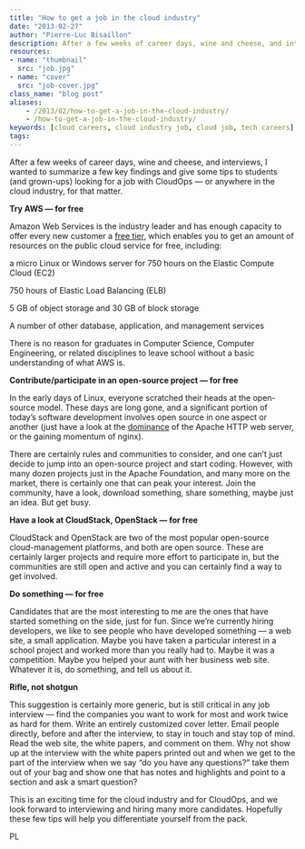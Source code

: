 ```yaml
---
title: "How to get a job in the cloud industry"
date: "2013-02-27"
author: "Pierre-Luc Bisaillon"
description: After a few weeks of career days, wine and cheese, and interviews, here are a few tips for students (and grown-ups) looking for a job with CloudOps or anywhere in the cloud industry.
resources:
- name: "thumbnail"
  src: "job.jpg"
- name: "cover"
  src: "job-cover.jpg"
class_name: "blog post"
aliases:
    - /2013/02/how-to-get-a-job-in-the-cloud-industry/
    - /how-to-get-a-job-in-the-cloud-industry/
keywords: [cloud careers, cloud industry job, cloud job, tech careers]
tags:
---
```



<p>After a few weeks of career days, wine and cheese, and interviews, I wanted to summarize a few key findings and give some tips to students (and grown-ups) looking for a job with CloudOps — or anywhere in the cloud industry, for that matter.</p>

<p><strong>Try AWS — for free</strong></p>

<p>Amazon Web Services is the industry leader and has enough capacity to offer every new customer a <a href="http://aws.amazon.com/free/">free tier</a>, which enables you to get an amount of resources on the public cloud service for free, including:</p>


<div class="tabbed-text">
<p>a micro Linux or Windows server for 750 hours on the Elastic Compute Cloud (EC2)</p>
<p>750 hours of Elastic Load Balancing (ELB)</p>
<p>5 GB of object storage and 30 GB of block storage</p>
<p>A number of other database, application, and management services</p>
</div>

<p>There is no reason for graduates in Computer Science, Computer Engineering, or related disciplines to leave school without a basic understanding of what AWS is.</p>

<p><strong>Contribute/participate in an open-source project — for free</strong></p>

<p>In the early days of Linux, everyone scratched their heads at the open-source model. These days are long gone, and a significant portion of today’s software development involves open source in one aspect or another (just have a look at the <a href="http://news.netcraft.com/archives/2012/01/03/january-2012-web-server-survey.html">dominance</a> of the Apache HTTP web server, or the gaining momentum of nginx).</p>

<p>There are certainly rules and communities to consider, and one can’t just decide to jump into an open-source project and start coding. However, with many dozen projects just in the Apache Foundation, and many more on the market, there is certainly one that can peak your interest. Join the community, have a look, download something, share something, maybe just an idea. But get busy.</p>

<p><strong>Have a look at CloudStack, OpenStack — for free</strong></p>

<p>CloudStack and OpenStack are two of the most popular open-source cloud-management platforms, and both are open source. These are certainly larger projects and require more effort to participate in, but the communities are still open and active and you can certainly find a way to get involved.</p>

<p><strong>Do something — for free</strong></p>
<p>Candidates that are the most interesting to me are the ones that have started something on the side, just for fun. Since we’re currently hiring developers, we like to see people who have developed something — a web site, a small application. Maybe you have taken a particular interest in a school project and worked more than you really had to. Maybe it was a competition. Maybe you helped your aunt with her business web site. Whatever it is, do something, and tell us about it.</p>

<p><strong>Rifle, not shotgun</strong></p>

<p>This suggestion is certainly more generic, but is still critical in any job interview — find the companies you want to work for most and work twice as hard for them. Write an entirely customized cover letter. Email people directly, before and after the interview, to stay in touch and stay top of mind. Read the web site, the white papers, and comment on them. Why not show up at the interview with the white papers printed out and when we get to the part of the interview when we say “do you have any questions?” take them out of your bag and show one that has notes and highlights and point to a section and ask a smart question?</p>

<p>This is an exciting time for the cloud industry and for CloudOps, and we look forward to interviewing and hiring many more candidates. Hopefully these few tips will help you differentiate yourself from the pack.</p>

<p>PL</p>